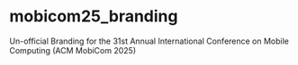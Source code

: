 # mobicom25_branding
Un-official Branding for the 31st Annual International Conference on Mobile Computing (ACM MobiCom 2025)
